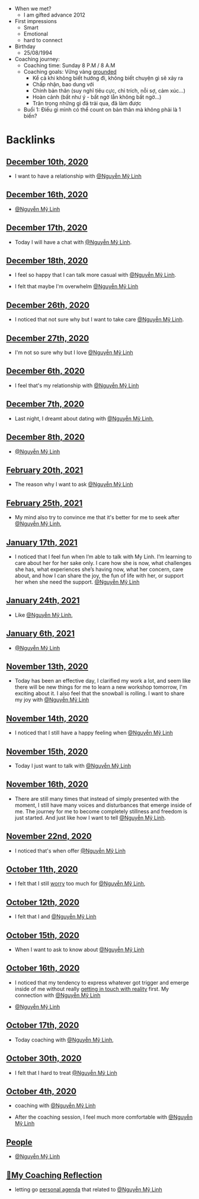 - When we met?
    - I am gifted advance 2012
- First impressions
    - Smart
    - Emotional
    - hard to connect
- Birthday
    - 25/08/1994
- Coaching journey:
    - Coaching time: Sunday 8 P.M / 8 A.M
    - Coaching goals: Vững vàng [grounded](<grounded.md>)
        - Kể cả khi không biết hướng đi, không biết chuyện gì sẽ xảy ra
        - Chấp nhận, bao dung với
        - Chính bản thân (suy nghĩ tiêu cực, chỉ trích, nỗi sợ, cảm xúc...)
        - Hoàn cảnh (bất như ý - bất ngờ lẫn không bất ngờ...)
        - Trân trọng những gì đã trải qua, đã làm được
    - Buổi 1: Điều gì mình có thể count on bản thân mà không phải là 1 biến?

# Backlinks
## [December 10th, 2020](<December 10th, 2020.md>)
- I want to have a relationship with [@Nguyễn Mỹ Linh](<@Nguyễn Mỹ Linh.md>)

## [December 16th, 2020](<December 16th, 2020.md>)
- [@Nguyễn Mỹ Linh](<@Nguyễn Mỹ Linh.md>)

## [December 17th, 2020](<December 17th, 2020.md>)
- Today I will have a chat with [@Nguyễn Mỹ Linh](<@Nguyễn Mỹ Linh.md>).

## [December 18th, 2020](<December 18th, 2020.md>)
- I feel so happy that I can talk more casual with [@Nguyễn Mỹ Linh](<@Nguyễn Mỹ Linh.md>).

- I felt that maybe I'm overwhelm [@Nguyễn Mỹ Linh](<@Nguyễn Mỹ Linh.md>)

## [December 26th, 2020](<December 26th, 2020.md>)
- I noticed that not sure why but I want to take care [@Nguyễn Mỹ Linh](<@Nguyễn Mỹ Linh.md>).

## [December 27th, 2020](<December 27th, 2020.md>)
- I'm not so sure why but I love [@Nguyễn Mỹ Linh](<@Nguyễn Mỹ Linh.md>)

## [December 6th, 2020](<December 6th, 2020.md>)
- I feel that's my relationship with [@Nguyễn Mỹ Linh](<@Nguyễn Mỹ Linh.md>)

## [December 7th, 2020](<December 7th, 2020.md>)
- Last night, I dreamt about dating with [@Nguyễn Mỹ Linh](<@Nguyễn Mỹ Linh.md>),

## [December 8th, 2020](<December 8th, 2020.md>)
- [@Nguyễn Mỹ Linh](<@Nguyễn Mỹ Linh.md>)

## [February 20th, 2021](<February 20th, 2021.md>)
- The reason why I want to ask [@Nguyễn Mỹ Linh](<@Nguyễn Mỹ Linh.md>)

## [February 25th, 2021](<February 25th, 2021.md>)
- My mind also try to convince me that it's better for me to seek after [@Nguyễn Mỹ Linh](<@Nguyễn Mỹ Linh.md>),

## [January 17th, 2021](<January 17th, 2021.md>)
- I noticed that I feel fun when I’m able to talk with My Linh. I’m learning to care about her for her sake only. I care how she is now, what challenges she has, what experiences she’s having now, what her concern, care about, and how I can share the joy, the fun of life with her, or support her when she need the support. [@Nguyễn Mỹ Linh](<@Nguyễn Mỹ Linh.md>)

## [January 24th, 2021](<January 24th, 2021.md>)
- Like [@Nguyễn Mỹ Linh](<@Nguyễn Mỹ Linh.md>),

## [January 6th, 2021](<January 6th, 2021.md>)
- [@Nguyễn Mỹ Linh](<@Nguyễn Mỹ Linh.md>)

## [November 13th, 2020](<November 13th, 2020.md>)
- Today has been an effective day, I clarified my work a lot, and seem like there will be new things for me to learn a new workshop tomorrow, I'm exciting about it. I also feel that the snowball is rolling. I want to share my joy with [@Nguyễn Mỹ Linh](<@Nguyễn Mỹ Linh.md>)

## [November 14th, 2020](<November 14th, 2020.md>)
- I noticed that I still have a happy feeling when [@Nguyễn Mỹ Linh](<@Nguyễn Mỹ Linh.md>)

## [November 15th, 2020](<November 15th, 2020.md>)
- Today I just want to talk with [@Nguyễn Mỹ Linh](<@Nguyễn Mỹ Linh.md>)

## [November 16th, 2020](<November 16th, 2020.md>)
- There are still many times that instead of simply presented with the moment, I still have many voices and disturbances that emerge inside of me. The journey for me to become completely stillness and freedom is just started. And just like how I want to tell [@Nguyễn Mỹ Linh](<@Nguyễn Mỹ Linh.md>).

## [November 22nd, 2020](<November 22nd, 2020.md>)
-  I noticed that's when offer [@Nguyễn Mỹ Linh](<@Nguyễn Mỹ Linh.md>)

## [October 11th, 2020](<October 11th, 2020.md>)
- I felt that I still [worry](<worry.md>) too much for [@Nguyễn Mỹ Linh](<@Nguyễn Mỹ Linh.md>),

## [October 12th, 2020](<October 12th, 2020.md>)
- I felt that I and [@Nguyễn Mỹ Linh](<@Nguyễn Mỹ Linh.md>)

## [October 15th, 2020](<October 15th, 2020.md>)
- When I want to ask to know about [@Nguyễn Mỹ Linh](<@Nguyễn Mỹ Linh.md>)

## [October 16th, 2020](<October 16th, 2020.md>)
- I noticed that my tendency to express whatever got trigger and emerge inside of me without really [getting in touch with reality](<getting in touch with reality.md>) first. My connection with [@Nguyễn Mỹ Linh](<@Nguyễn Mỹ Linh.md>)

- [@Nguyễn Mỹ Linh](<@Nguyễn Mỹ Linh.md>)

## [October 17th, 2020](<October 17th, 2020.md>)
- Today coaching with [@Nguyễn Mỹ Linh](<@Nguyễn Mỹ Linh.md>),

## [October 30th, 2020](<October 30th, 2020.md>)
- I felt that I hard to treat [@Nguyễn Mỹ Linh](<@Nguyễn Mỹ Linh.md>)

## [October 4th, 2020](<October 4th, 2020.md>)
- coaching with [@Nguyễn Mỹ Linh](<@Nguyễn Mỹ Linh.md>)

- After the coaching session, I feel much more comfortable with [@Nguyễn Mỹ Linh](<@Nguyễn Mỹ Linh.md>)

## [People](<People.md>)
- [@Nguyễn Mỹ Linh](<@Nguyễn Mỹ Linh.md>)

## [🌱My Coaching Reflection](<🌱My Coaching Reflection.md>)
- letting go [personal agenda](<personal agenda.md>) that related to [@Nguyễn Mỹ Linh](<@Nguyễn Mỹ Linh.md>)

